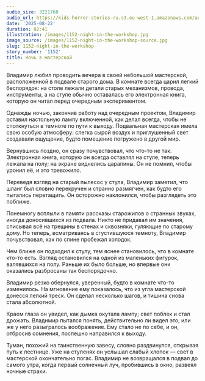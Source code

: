 ```yaml
---
audio_size: 3221760
audio_url: https://kids-horror-stories-ru.s3.eu-west-1.amazonaws.com/audio/1152-night-in-the-workshop.mp3
date: '2025-08-22'
duration: 02:41
illustration: /images/1152-night-in-the-workshop.jpg
image_source: /images/1152-night-in-the-workshop-source.jpg
slug: 1152-night-in-the-workshop
story_number: '1152'
title: Ночь в мастерской
---
```


Владимир любил проводить вечера в своей небольшой мастерской, расположенной в подвале старого дома. В комнате всегда царил легкий беспорядок: на столе лежали детали старых механизмов, провода, инструменты, а на стуле обычно оставалась его электронная книга, которую он читал перед очередным экспериментом.

Однажды ночью, закончив работу над очередным проектом, Владимир оставил настольную лампу включенной, как делал всегда, чтобы не споткнуться в темноте по пути к выходу. Подвальная мастерская имела свою особую атмосферу: слегка сырой воздух и приглушенный свет создавали ощущение, будто помещение погружено в другой мир.

Вернувшись поздно, он сразу почувствовал, что что-то не так. Электронная книга, которую он всегда оставлял на стуле, теперь лежала на полу; на экране виднелись царапины. Он не помнил, чтобы уронил её, и это тревожило.

Переведя взгляд на старый пылесос у стула, Владимир заметил, что шланг был словно перекручен и странно размягчен, как будто его пытались перетащить. Он осторожно наклонился, чтобы разглядеть это поближе.

Понемногу всплыли в памяти рассказы старожилов о странных звуках, иногда доносившихся из подвала. Никто не придавал им значения, списывая всё на трещины в стенах и сквозняки, гуляющие по старому дому. Но теперь, всматриваясь в сгустившуюся темноту, Владимир почувствовал, как по спине пробежал холодок.

Чем ближе он подходил к стулу, тем яснее становилось, что в комнате кто-то есть. Взгляд остановился на одной из маленьких фигурок, валявшихся на полу. Раньше их было больше, но впервые они оказались разбросаны так беспорядочно.

Владимир резко обернулся, уверенный, будто в комнате что-то изменилось. На мгновение ему показалось, что из угла мастерской донесся легкий треск. Он сделал несколько шагов, и тишина снова стала абсолютной.

Краем глаза он увидел, как дымка окутала лампу; свет поблек и стал дрожать. Владимир пытался понять, действительно ли видел это, или же у него разыгралось воображение. Ему стало не по себе, и он, отбросив сомнения, поспешно направился к выходу.

Туман, похожий на таинственную завесу, словно раздвинулся, открывая путь к лестнице. Уже на ступенях он услышал слабый хлопок — свет в мастерской окончательно погас. Владимир не возвращался в подвал до самого утра, когда первый солнечный луч, пробившись в окно, развеял ночные страхи.